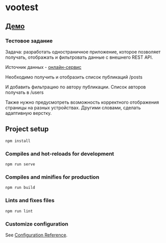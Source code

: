 # vootest

## [Демо](https://65ec727a0045e6ad716f0bb3--keen-moxie-7f6ecf.netlify.app)

### Тестовое задание

Задача: разработать одностраничное приложение, которое позволяет получать,  отображать и фильтровать данные с внешнего REST API. 

Источник данных - [онлайн-сервис](https://jsonplaceholder.typicode.com/)

Необходимо получить и отобразить список публикаций /posts

И добавить фильтрацию по автору публикации. Список авторов получать в /users

Также нужно предусмотреть возможность корректного отображения страницы на  разных устройствах. Другими словами, сделать адаптивную верстку. 

## Project setup
```
npm install
```

### Compiles and hot-reloads for development
```
npm run serve
```

### Compiles and minifies for production
```
npm run build
```

### Lints and fixes files
```
npm run lint
```

### Customize configuration
See [Configuration Reference](https://cli.vuejs.org/config/).
